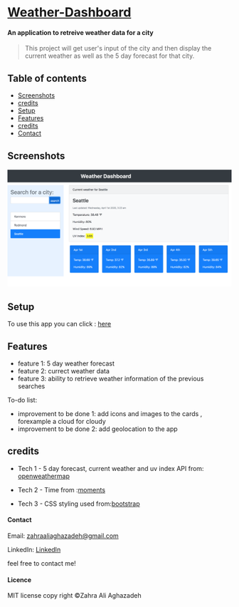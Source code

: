 # [Weather-Dashboard](https://zahraaliaghazadeh.github.io/Weather-Dashboard/)
#### An application to retreive weather data for a city
> This project will get user's input of the city and then display the current weather as well as the 5 day forecast for that city. 




## Table of contents
* [Screenshots](#screenshots)
* [credits](#credits)
* [Setup](#setup)
* [Features](#features)
* [credits](#credits)
* [Contact](#contact)



## Screenshots
![Screenshot](assets/images/screenshot.png)




## Setup
To use this app you can click : [here](https://zahraaliaghazadeh.github.io/Weather-Dashboard/)



## Features
* feature 1: 5 day weather forecast
* feature 2: currect weather data
* feature 3: ability to retrieve weather information of the previous searches

To-do list:
* improvement to be done 1: add icons and images to the cards , forexample a cloud for cloudy
* improvement to be done 2: add geolocation to the app



## credits
* Tech 1 - 5 day forecast, current weather and uv index API from: [openweathermap](https://openweathermap.org/)

* Tech 2 - Time from :[moments](https://momentjs.com/)

* Tech 3 - CSS styling used from:[bootstrap](https://getbootstrap.com/)

#### Contact
Email: zahraaliaghazadeh@gmail.com

LinkedIn: [LinkedIn](https://www.linkedin.com/in/yalda-aghazade-7a9b0390)

feel free to contact me!

#### Licence
MIT license
copy right ©Zahra Ali Aghazadeh
